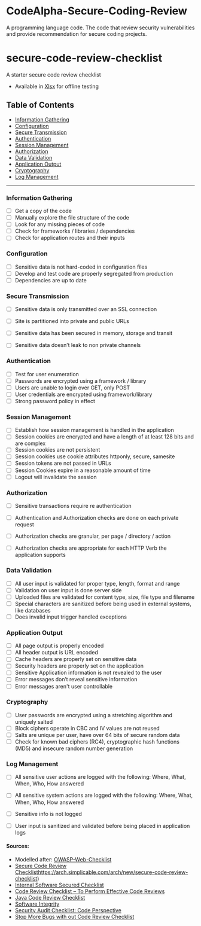 # CodeAlpha-Secure-Coding-Review
A programming language code. The code that review security vulnerabilities and provide recommendation for secure coding projects.
# secure-code-review-checklist
A starter secure code review checklist

- Available in [Xlsx](Secure_Code_Checklist.xlsx) for offline testing

## Table of Contents

* [Information Gathering](#Information)
* [Configuration](#Configuration)
* [Secure Transmission](#Transmission)
* [Authentication](#Authentication)
* [Session Management](#Session)
* [Authorization](#Authorization)
* [Data Validation](#Validation)
* [Application Output](#Output)
* [Cryptography](#Cryptography)
* [Log Management](#Log)

------
### <a name="Information">Information Gathering</a>
- [ ] Get a copy of the code
- [ ] Manually explore the file structure of the code
- [ ] Look for any missing pieces of code
- [ ] Check for frameworks / libraries / dependencies
- [ ] Check for application routes and their inputs

### <a name="Configuration">Configuration</a>
- [ ] Sensitive data is not hard-coded in configuration files
- [ ] Develop and test code are properly segregated from production
- [ ] Dependencies are up to date

### <a name="Transmission">Secure Transmission</a>
- [ ] Sensitive data is only transmitted over an SSL connection
- [ ] Site is partitioned into private and public URLs
- [ ] Sensitive data has been secured in memory, storage and transit
- [ ] Sensitive data doesn’t leak to non private channels


### <a name="Authentication">Authentication</a>
- [ ] Test for user enumeration
- [ ] Passwords are encrypted using a framework / library
- [ ] Users are unable to login over GET, only POST
- [ ] User credentials are encrypted using framework/library 
- [ ] Strong password policy in effect

### <a name="Session">Session Management</a>
- [ ] Establish how session management is handled in the application
- [ ] Session cookies are encrypted and have a length of at least 128 bits and are complex
- [ ] Session cookies are not persistent
- [ ] Session cookies use cookie attributes httponly, secure, samesite
- [ ] Session tokens are not passed in URLs
- [ ] Session Cookies expire in a reasonable amount of time
- [ ] Logout will invalidate the session

### <a name="Authorization">Authorization</a>
- [ ] Sensitive transactions require re authentication
- [ ] Authentication and Authorization checks are done on each private request
- [ ] Authorization checks are granular, per page / directory / action
- [ ] Authorization checks are appropriate for each HTTP Verb the application supports


### <a name="Validation">Data Validation</a>
- [ ] All user input is validated for proper type, length, format and range
- [ ] Validation on user input is done server side
- [ ] Uploaded files are validated for content type, size, file type and filename
- [ ] Special characters are sanitized before being used in external systems, like databases
- [ ] Does invalid input trigger handled exceptions

### <a name="Output">Application Output</a>
- [ ] All page output is properly encoded
- [ ] All header output is URL encoded
- [ ] Cache headers are properly set on sensitive data
- [ ] Security headers are properly set on the application
- [ ] Sensitive Application information is not revealed to the user
- [ ] Error messages don’t reveal sensitive information
- [ ] Error messages aren't user controllable

### <a name="Cryptography">Cryptography</a>
- [ ] User passwords are encrypted using a stretching algorithm and uniquely salted
- [ ] Block ciphers operate in CBC and IV values are not reused
- [ ] Salts are unique per user, have over 64 bits of secure random data
- [ ] Check for known bad ciphers (RC4), cryptographic hash functions (MD5) and insecure random number generation

### <a name="Log">Log Management</a>
- [ ] All sensitive user actions are logged with the following: Where, What, When, Who, How answered
- [ ] All sensitive system actions are logged with the following: Where, What, When, Who, How answered
- [ ] Sensitive info is not logged
- [ ] User input is sanitized and validated before being placed in application logs


#### Sources:

- Modelled after: [OWASP-Web-Checklist](https://github.com/0xRadi/OWASP-Web-Checklist)
- [Secure Code Review Checklist]()https://arch.simplicable.com/arch/new/secure-code-review-checklist)
- [Internal Software Secured Checklist](Private)
- [Code Review Checklist – To Perform Effective Code Reviews](https://www.evoketechnologies.com/blog/code-review-checklist-perform-effective-code-reviews/)
- [Java Code Review Checklist](https://dzone.com/articles/java-code-review-checklist)
- [Software Integrity](https://www.synopsys.com/blogs/software-security/code-review-checklist/)
- [Security Audit Checklist: Code Perspective](https://courses.cs.washington.edu/courses/cse403/10wi/lectures/security_audit_checklist.pdf)
- [Stop More Bugs with out Code Review Checklist](https://jesseheines.com/~heines/91.462/Resources/CodeReviewChecklists/StopMoreBugsWithOurCodeReviewChecklist_FogCreekBlog_2015-03-23.pdf)

